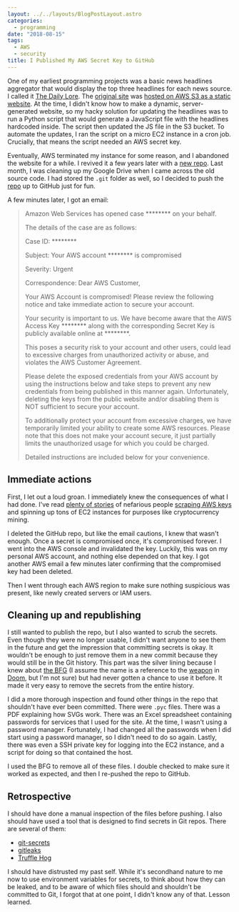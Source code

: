 ```yaml
---
layout: ../../layouts/BlogPostLayout.astro
categories:
  - programming
date: "2018-08-15"
tags:
  - AWS
  - security
title: I Published My AWS Secret Key to GitHub
---
```


One of my earliest programming projects was a basic news headlines aggregator
that would display the top three headlines for each news source. I called it
[The Daily Lore](https://dailylore.com/). The [original
site](https://www.dailylore.com/legacy/) was [hosted on AWS S3 as a static
website](https://docs.aws.amazon.com/AmazonS3/latest/dev/WebsiteHosting.html).
At the time, I didn't know how to make a dynamic, server-generated website, so
my hacky solution for updating the headlines was to run a Python script that
would generate a JavaScript file with the headlines hardcoded inside. The
script then updated the JS file in the S3 bucket. To automate the updates, I
ran the script on a micro EC2 instance in a cron job. Crucially, that means the
script needed an AWS secret key.

Eventually, AWS terminated my instance for some reason, and I abandoned the
website for a while. I revived it a few years later with a [new
repo](https://github.com/dguo/dailylore). Last month, I was cleaning up my
Google Drive when I came across the old source code. I had stored the `.git`
folder as well, so I decided to push the
[repo](https://github.com/dguo/headlines) up to GitHub just for fun.

A few minutes later, I got an email:

> Amazon Web Services has opened case ******** on your behalf.
>
> The details of the case are as follows:
>
> Case ID: ********
>
> Subject: Your AWS account ******** is compromised
>
> Severity: Urgent
>
> Correspondence: Dear AWS Customer,
>
> Your AWS Account is compromised! Please review the following notice and take
> immediate action to secure your account.
>
> Your security is important to us. We have become aware that the AWS Access
> Key ******** along with the corresponding Secret Key is publicly available
> online at ********.
>
> This poses a security risk to your account and other users, could lead to
> excessive charges from unauthorized activity or abuse, and violates the AWS
> Customer Agreement.
>
> Please delete the exposed credentials from your AWS account by using the
> instructions below and take steps to prevent any new credentials from being
> published in this manner again. Unfortunately, deleting the keys from the
> public website and/or disabling them is NOT sufficient to secure your
> account.
>
> To additionally protect your account from excessive charges, we have
> temporarily limited your ability to create some AWS resources. Please note
> that this does not make your account secure, it just partially limits the
> unauthorized usage for which you could be charged.
>
> Detailed instructions are included below for your convenience.

## Immediate actions

First, I let out a loud groan. I immediately knew the consequences of what I had
done. I've read [plenty of
stories](https://medium.com/@nagguru/exposing-your-aws-access-keys-on-github-can-be-extremely-costly-a-personal-experience-960be7aad039)
of nefarious people [scraping AWS
keys](https://www.theregister.co.uk/2015/01/06/dev_blunder_shows_github_crawling_with_keyslurping_bots/)
and spinning up tons of EC2 instances for purposes like cryptocurrency mining.

I deleted the GitHub repo, but like the email cautions, I knew that wasn't
enough. Once a secret is compromised once, it's compromised forever. I went
into the AWS console and invalidated the key. Luckily, this was on my personal
AWS account, and nothing else depended on that key. I got another AWS email a
few minutes later confirming that the compromised key had been deleted.

Then I went through each AWS region to make sure nothing suspicious was
present, like newly created servers or IAM users.

## Cleaning up and republishing

I still wanted to publish the repo, but I also wanted to scrub the secrets.
Even though they were no longer usable, I didn't want anyone to see them in the
future and get the impression that committing secrets is okay. It wouldn't be
enough to just remove them in a new commit because they would still be in the
Git history. This part was the silver lining because I knew about [the
BFG](https://rtyley.github.io/bfg-repo-cleaner/) (I assume the name is a
reference to the [weapon](https://en.wikipedia.org/wiki/BFG_%28weapon%29) in
[Doom](https://en.wikipedia.org/wiki/Doom_(1993_video_game)), but I'm not sure)
but had never gotten a chance to use it before. It made it very easy to remove
the secrets from the entire history.

I did a more thorough inspection and found other things in the repo that
shouldn't have ever been committed. There were `.pyc` files. There was a PDF
explaining how SVGs work. There was an Excel spreadsheet containing passwords
for services that I used for the site. At the time, I wasn't using a password
manager. Fortunately, I had changed all the passwords when I did start using a
password manager, so I didn't need to do so again. Lastly, there was even a SSH
private key for logging into the EC2 instance, and a script for doing so that
contained the host.

I used the BFG to remove all of these files. I double checked to make sure it
worked as expected, and then I re-pushed the repo to GitHub.

## Retrospective

I should have done a manual inspection of the files before pushing. I also
should have used a tool that is designed to find secrets in Git repos. There
are several of them:

* [git-secrets](https://github.com/awslabs/git-secrets)
* [gitleaks](https://github.com/zricethezav/gitleaks)
* [Truffle Hog](https://github.com/dxa4481/truffleHog)

I should have distrusted my past self. While it's secondhand nature to me now
to use environment variables for secrets, to think about how they can be
leaked, and to be aware of which files should and shouldn't be committed to
Git, I forgot that at one point, I didn't know any of that. Lesson learned.
